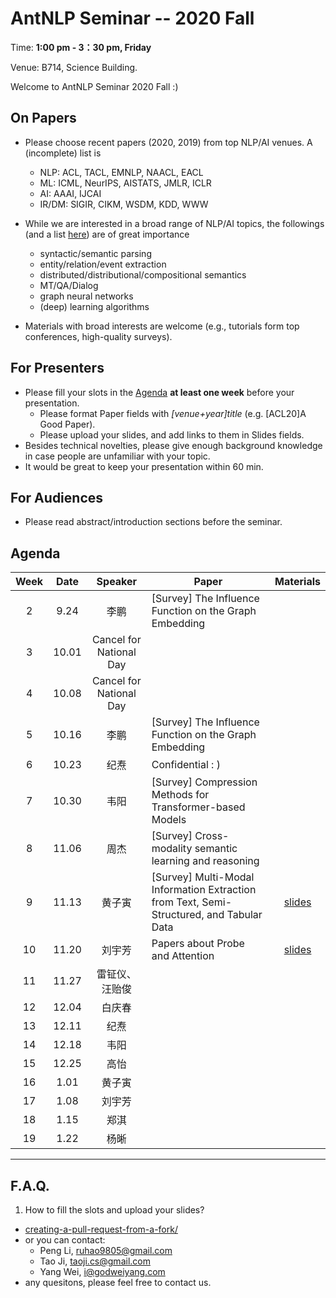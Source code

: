 # AntNLP Seminar -- 2020 Fall

Time: **1:00 pm - 3：30 pm, Friday**

Venue: B714, Science Building.

Welcome to AntNLP Seminar 2020 Fall :)

## On Papers

- Please choose recent papers (2020, 2019) from top NLP/AI venues. A (incomplete) list is
  - NLP: ACL, TACL, EMNLP, NAACL, EACL
  - ML:  ICML, NeurIPS, AISTATS, JMLR, ICLR
  - AI:  AAAI, IJCAI
  - IR/DM: SIGIR, CIKM, WSDM, KDD, WWW

- While we are interested in a broad range of NLP/AI topics, the followings (and a list [here](https://slack-files.com/T22T1UP8Q-FLT6K0WDV-c037db5283)) are of great importance

  - syntactic/semantic parsing
  - entity/relation/event extraction
  - distributed/distributional/compositional semantics
  - MT/QA/Dialog
  - graph neural networks
  - (deep) learning algorithms

- Materials with broad interests are welcome (e.g., tutorials form top conferences, high-quality surveys).

## For Presenters

- Please fill your slots in the [Agenda](#agenda) **at least one week** before your presentation.
  - Please format Paper fields with *[venue+year]title* (e.g. [ACL20]A Good Paper).
  - Please upload your slides, and add links to them in Slides fields.
- Besides technical novelties, please give enough background knowledge in case people are unfamiliar with your topic.
- It would be great to keep your presentation within 60 min.

## For Audiences

- Please read abstract/introduction sections before the seminar.

## Agenda

| Week   | Date | Speaker   | Paper   | Materials |
| :---:  | :---: | :---: | --- | :---: |
| 2      |  9.24 |  李鹏  | [Survey] The Influence Function on the Graph Embedding | |
| 3      |  10.01 |  Cancel for National Day      |  | |
| 4       |  10.08 | Cancel for National Day      |  ||
| 5      |  10.16 |    李鹏    |  [Survey] The Influence Function on the Graph Embedding   ||
| 6      |  10.23 |    纪焘    |  Confidential : )   ||
| 7      |  10.30  |   韦阳   | [Survey] Compression Methods for Transformer-based Models   ||
| 8      | 11.06   |   周杰   | [Survey] Cross-modality semantic learning and reasoning    ||
| 9      |  11.13    |     黄子寅  | [Survey] Multi-Modal Information Extraction from Text, Semi-Structured, and Tabular Data    |[slides](https://sites.google.com/view/acl-2020-multi-modal-ie)|
| 10      |  11.20    |  刘宇芳    | Papers about Probe and Attention   | [slides](https://drive.google.com/file/d/1TXkLzNYi_pAMXcwC5fNqiWh1Kgg485L1/view?usp=sharing)|
| 11      |  11.27    |   雷钲仪、汪贻俊    |    ||
| 12     |  12.04  |   白庆春    |    ||
| 13     |  12.11  |   纪焘    |    ||
| 14     |  12.18  |  韦阳    |    ||
| 15     |  12.25  |  高怡   |    ||
| 16     |  1.01  |   黄子寅    |    ||
| 17     |  1.08  |   刘宇芳   |    ||
| 18     |  1.15  |    郑淇   |    ||
| 19     |  1.22  |    杨晰   |    ||


---
## F.A.Q.

1. How to fill the slots and upload your slides?
- [creating-a-pull-request-from-a-fork/](https://help.github.com/articles/creating-a-pull-request-from-a-fork/)
- or you can contact:
  - Peng Li, <ruhao9805@gmail.com>
  - Tao Ji, <taoji.cs@gmail.com>
  - Yang Wei, <i@godweiyang.com>
- any quesitons, please feel free to contact us.
